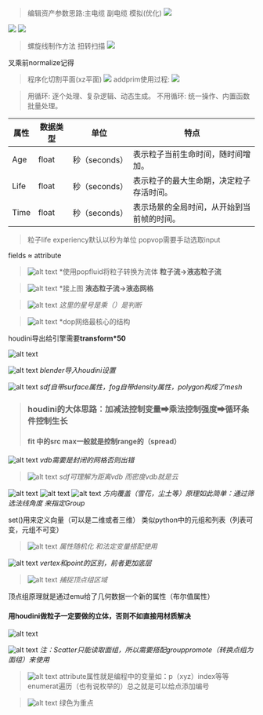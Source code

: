 







>编辑资产参数思路:主电缆 副电缆 模拟(优化)
![](./images/2024-12-09-13-50-12.png)


![](./images/2024-12-05-13-16-56.png)
![](./images/2024-12-05-13-17-28.png)

>螺旋线制作方法 扭转扫描
![](./images/2024-12-05-12-38-02.png)


叉乘前normalize记得


>程序化切割平面(xz平面)
![](./images/2024-10-06-14-20-40.png)
>addprim使用过程:
![](./images/2024-10-06-01-15-02.png)


>用循环: 逐个处理、复杂逻辑、动态生成。
不用循环: 统一操作、内置函数批量处理。



| 属性  | 数据类型 | 单位         | 特点                          |
|-------|----------|--------------|-------------------------------|
| Age   | float    | 秒（seconds）| 表示粒子当前生命时间，随时间增加。 |
| Life  | float    | 秒（seconds）| 表示粒子的最大生命期，决定粒子存活时间。 |
| Time  | float    | 秒（seconds）| 表示场景的全局时间，从开始到当前帧的时间。 |

>粒子life experiency默认以秒为单位
popvop需要手动选取input

fields ≈ attribute

>![alt text](./images/image-18.png)
*使用popfluid将粒子转换为流体    **粒子流→液态粒子流**


>![alt text](./images/image-19.png)
*接上图  **液态粒子流→液态网格**




>![alt text](./images/image-17.png)
 *这里的星号是乘（）是判断*


>![alt text](./images/image-16.png)
*dop网络最核心的结构



houdini导出给引擎需要**transform*50**


![alt text](img_v3_02el_06f1c127-b65e-40f4-8416-82db671bca0g.jpg)


![alt text](./images/image-15.png)
*blender导入houdini设置*


![alt text](./images/image-1.png)
*sdf自带surface属性，fog自带density属性，polygon构成了mesh*

> ### houdini的大体思路：加减法控制变量➡乘法控制强度➡循环条件控制生长
> #### fit 中的src max一般就是控制range的（spread）

![alt text](./images/image-3.png)
*vdb需要是封闭的网格否则出错*

>![alt text](./images/image-4.png)
*sdf可理解为距离vdb 而密度vdb就是云*

![alt text](./images/image-5.png)
![alt text](./images/image-6.png)
![alt text](./images/image-7.png)
*方向覆盖（雪花，尘土等）原理如此简单：通过筛选法线角度 来指定Group*

set()用来定义向量（可以是二维或者三维）
类似python中的元组和列表（列表可变，元组不可变）

>![alt text](./images/image-8.png)
*属性随机化 和法定变量搭配使用*

![alt text](./images/image-9.png)
*vertex和point的区别，前者更加底层*


>![alt text](./images/image-10.png)
*捕捉顶点组区域*

顶点组原理就是通过emu给了几何数据一个新的属性（布尔值属性）
#### 用houdini做粒子一定要做的立体，否则不如直接用材质解决

![alt text](./images/image-11.png)

![alt text](./images/image-12.png)
*注：Scatter只能读取面组，所以需要搭配grouppromote（转换点组为面组）来使用*

>![alt text](./images/image-13.png)
attribute属性就是编程中的变量如：p（xyz）index等等
enumerat遍历（也有说枚举的）总之就是可以给点添加编号

>![alt text](./images/image-14.png)
绿色为重点

